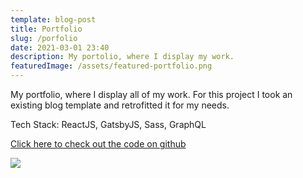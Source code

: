 ```yaml
---
template: blog-post
title: Portfolio
slug: /porfolio
date: 2021-03-01 23:40
description: My portolio, where I display my work.
featuredImage: /assets/featured-portfolio.png
---
```


My portfolio, where I display all of my work. For this project I took an existing blog template and retrofitted it for my needs.

Tech Stack: ReactJS, GatsbyJS, Sass, GraphQL

[Click here to check out the code on github](https://github.com/josepwil/portfolio)

![](/assets/portfolio-post.png)
